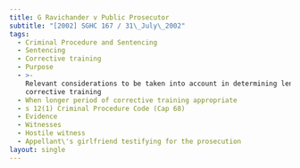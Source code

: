 ```yaml
---
title: G Ravichander v Public Prosecutor
subtitle: "[2002] SGHC 167 / 31\_July\_2002"
tags:
  - Criminal Procedure and Sentencing
  - Sentencing
  - Corrective training
  - Purpose
  - >-
    Relevant considerations to be taken into account in determining length of
    corrective training
  - When longer period of corrective training appropriate
  - s 12(1) Criminal Procedure Code (Cap 68)
  - Evidence
  - Witnesses
  - Hostile witness
  - Appellant\'s girlfriend testifying for the prosecution
layout: single
---
```


